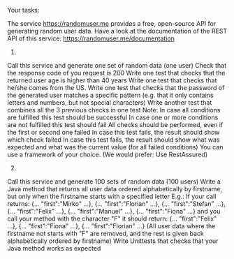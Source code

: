Your tasks:


The  service https://randomuser.me provides a free, open-source API for generating random user data.
Have a look at the documentation of the REST API of this service: https://randomuser.me/documentation

1.

Call this service and generate one set of random data (one user)
Check that the response code of you request is 200
Write one test that checks that the returned user age is higher than 40 years
Write one test that checks that he/she comes from the US.
Write one test that checks that the password of the generated user matches a specific pattern (e.g. that it only contains letters and numbers, but not special characters)
Write another test that combines all the 3 previous checks in one test
Note:
In case all conditions are fulfilled this test should be successful
In case one or more conditions are not fulfilled this test should fail
All checks should be performed, even if the first or second one failed
In case this test fails, the result should show which check failed
In case this test fails, the result should show what was expected and what was the current value (for all failed conditions)
You can use a framework of your choice. (We would prefer: Use RestAssured)


2.

Call this service and generate 100 sets of random data (100 users)
Write a Java method that returns all user data ordered alphabetically by firstname, but only when the firstname starts with a specified letter
E.g.: If your call returns:  {... "first":"Mirko" ...}, {... "first":"Florian" ...}, {... "first":"Stefan" ...}, {... "first":"Felix" ...}, {... "first":"Manuel" ...}, {... "first":"Fiona" ...}  and you call your method with the character "F" it should return:  {... "first":"Felix" ...}, {... "first":"Fiona" ...}, {... "first":"Florian" ...}
(All user data where the firstname not starts with "F" are removed, and the rest is given back alphabetically ordered by firstname)
Write Unittests that checks that your Java method works as expected
